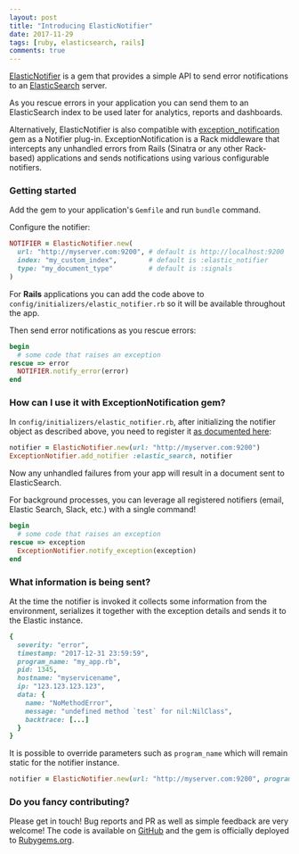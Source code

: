 ```yaml
---
layout: post
title: "Introducing ElasticNotifier"
date: 2017-11-29
tags: [ruby, elasticsearch, rails]
comments: true
---
```


[ElasticNotifier][elastic_notifier_github] is a gem that provides a simple API to send error notifications to an [ElasticSearch](https://www.elastic.co/) server.

As you rescue errors in your application you can send them to an ElasticSearch index to be used later for analytics, reports and dashboards.

Alternatively, ElasticNotifier is also compatible with [exception_notification](https://github.com/smartinez87/exception_notification) gem as a Notifier plug-in.
ExceptionNotification is a Rack middleware that intercepts any unhandled errors from Rails (Sinatra or any other Rack-based) applications and sends notifications using various configurable notifiers.

### Getting started

Add the gem to your application's `Gemfile` and run `bundle` command.

Configure the notifier:

```ruby
NOTIFIER = ElasticNotifier.new(
  url: "http://myserver.com:9200", # default is http://localhost:9200
  index: "my_custom_index",        # default is :elastic_notifier
  type: "my_document_type"         # default is :signals
)
```

For __Rails__ applications you can add the code above to `config/initializers/elastic_notifier.rb` so it will be available throughout the app.

Then send error notifications as you rescue errors:

```ruby
begin
  # some code that raises an exception
rescue => error
  NOTIFIER.notify_error(error)
end
```

### How can I use it with ExceptionNotification gem?

In `config/initializers/elastic_notifier.rb`, after initializing the notifier object as described above, you need to register it [as documented here](https://github.com/smartinez87/exception_notification#custom-notifier):

```ruby
notifier = ElasticNotifier.new(url: "http://myserver.com:9200")
ExceptionNotifier.add_notifier :elastic_search, notifier
```

Now any unhandled failures from your app will result in a document sent to ElasticSearch.

For background processes, you can leverage all registered notifiers (email, Elastic Search, Slack, etc.) with a single command!

```ruby
begin
  # some code that raises an exception
rescue => exception
  ExceptionNotifier.notify_exception(exception)
end
```

### What information is being sent?

At the time the notifier is invoked it collects some information from the environment, serializes it together with the exception details and sends it to the Elastic instance.

```ruby
{
  severity: "error",
  timestamp: "2017-12-31 23:59:59",
  program_name: "my_app.rb",
  pid: 1345,
  hostname: "myservicename",
  ip: "123.123.123.123",
  data: {
    name: "NoMethodError",
    message: "undefined method `test` for nil:NilClass",
    backtrace: [...]
  }
}
```

It is possible to override parameters such as `program_name` which will remain static for the notifier instance.

```ruby
notifier = ElasticNotifier.new(url: "http://myserver.com:9200", program_name: "custom_name")
```

### Do you fancy contributing?

Please get in touch! Bug reports and PR as well as simple feedback are very welcome! 
The code is available on [GitHub][elastic_notifier_github] and the gem is officially deployed to [Rubygems.org](https://rubygems.org/gems/elastic_notifier).

[elastic_notifier_github]: https://github.com/hspazio/elastic_notifier
